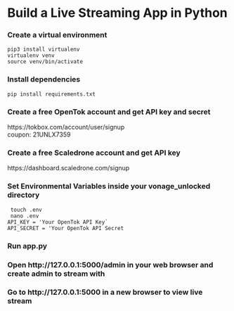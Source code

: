 # Build a Live Streaming App in Python

<h3>Create a virtual environment </h3>
<code>pip3 install virtualenv </code> <br>
<code>virtualenv venv</code> <br>
<code>source venv/bin/activate</code>

<h3>Install dependencies </h3>
<code>pip install requirements.txt</code>
<h3>Create a free OpenTok account and get API key and secret </h3>
https://tokbox.com/account/user/signup <br>
coupon: 21UNLX7359

<h3>Create a free Scaledrone account and get API key </h3>
https://dashboard.scaledrone.com/signup<br>

<h3>Set Environmental Variables inside your vonage_unlocked directory</h3>
<code> touch .env </code> <br>
<code> nano .env </code><br>
<code>API_KEY = 'Your OpenTok API Key` </code><br>
<code>API_SECRET = 'Your OpenTok API Secret</code><br>
</code>

<h3>Run app.py </h3>

<h3>Open http://127.0.0.1:5000/admin in your web browser and create admin to stream with</h3>
<h3>Go to http://127.0.0.1:5000 in a new browser to view live stream</h3>

